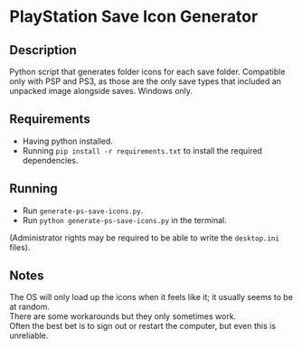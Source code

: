 # PlayStation Save Icon Generator

## Description

Python script that generates folder icons for each save folder.
Compatible only with PSP and PS3, as those are the only save types that included an unpacked image alongside saves.
Windows only.

## Requirements

- Having python installed.
- Running `pip install -r requirements.txt` to install the required dependencies.

## Running

- Run `generate-ps-save-icons.py`.
- Run `python generate-ps-save-icons.py` in the terminal.

(Administrator rights may be required to be able to write the `desktop.ini` files).

## Notes

The OS will only load up the icons when it feels like it; it usually seems to be at random.  
There are some workarounds but they only sometimes work.  
Often the best bet is to sign out or restart the computer, but even this is unreliable.
